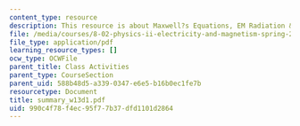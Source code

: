 ```yaml
---
content_type: resource
description: This resource is about Maxwell?s Equations, EM Radiation & Energy Flow.
file: /media/courses/8-02-physics-ii-electricity-and-magnetism-spring-2007/990c4f78f4ec95f77b37dfd1101d2864_summary_w13d1.pdf
file_type: application/pdf
learning_resource_types: []
ocw_type: OCWFile
parent_title: Class Activities
parent_type: CourseSection
parent_uid: 588b48d5-a339-0347-e6e5-b16b0ec1fe7b
resourcetype: Document
title: summary_w13d1.pdf
uid: 990c4f78-f4ec-95f7-7b37-dfd1101d2864
---
```

